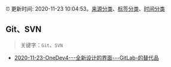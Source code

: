 :alarm_clock: 更新时间: 2020-11-23 10:04:53。[来源分类](../README.md)、[标签分类](../TAGS.md)、[时间分类](../TIMELINE.md)

## Git、SVN


> 关键字：`Git`、`SVN`



- [2020-11-23-OneDev4---全新设计的界面---GitLab-的替代品](https://www.v2ex.com/t/728398) 